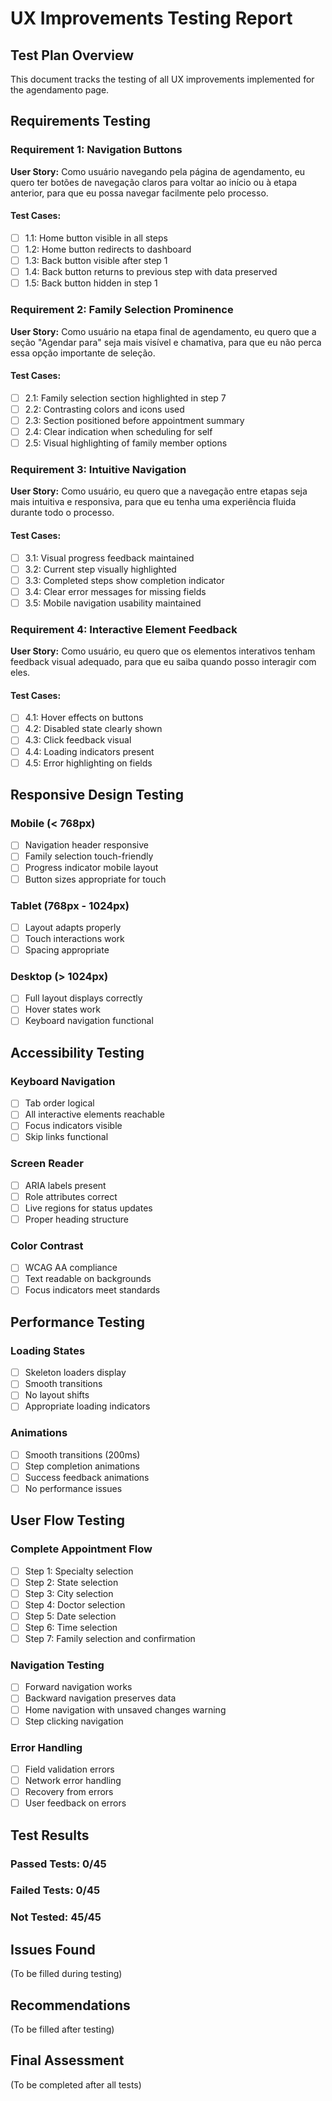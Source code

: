 # UX Improvements Testing Report

## Test Plan Overview
This document tracks the testing of all UX improvements implemented for the agendamento page.

## Requirements Testing

### Requirement 1: Navigation Buttons
**User Story:** Como usuário navegando pela página de agendamento, eu quero ter botões de navegação claros para voltar ao início ou à etapa anterior, para que eu possa navegar facilmente pelo processo.

#### Test Cases:
- [ ] 1.1: Home button visible in all steps
- [ ] 1.2: Home button redirects to dashboard
- [ ] 1.3: Back button visible after step 1
- [ ] 1.4: Back button returns to previous step with data preserved
- [ ] 1.5: Back button hidden in step 1

### Requirement 2: Family Selection Prominence
**User Story:** Como usuário na etapa final de agendamento, eu quero que a seção "Agendar para" seja mais visível e chamativa, para que eu não perca essa opção importante de seleção.

#### Test Cases:
- [ ] 2.1: Family selection section highlighted in step 7
- [ ] 2.2: Contrasting colors and icons used
- [ ] 2.3: Section positioned before appointment summary
- [ ] 2.4: Clear indication when scheduling for self
- [ ] 2.5: Visual highlighting of family member options

### Requirement 3: Intuitive Navigation
**User Story:** Como usuário, eu quero que a navegação entre etapas seja mais intuitiva e responsiva, para que eu tenha uma experiência fluida durante todo o processo.

#### Test Cases:
- [ ] 3.1: Visual progress feedback maintained
- [ ] 3.2: Current step visually highlighted
- [ ] 3.3: Completed steps show completion indicator
- [ ] 3.4: Clear error messages for missing fields
- [ ] 3.5: Mobile navigation usability maintained

### Requirement 4: Interactive Element Feedback
**User Story:** Como usuário, eu quero que os elementos interativos tenham feedback visual adequado, para que eu saiba quando posso interagir com eles.

#### Test Cases:
- [ ] 4.1: Hover effects on buttons
- [ ] 4.2: Disabled state clearly shown
- [ ] 4.3: Click feedback visual
- [ ] 4.4: Loading indicators present
- [ ] 4.5: Error highlighting on fields

## Responsive Design Testing

### Mobile (< 768px)
- [ ] Navigation header responsive
- [ ] Family selection touch-friendly
- [ ] Progress indicator mobile layout
- [ ] Button sizes appropriate for touch

### Tablet (768px - 1024px)
- [ ] Layout adapts properly
- [ ] Touch interactions work
- [ ] Spacing appropriate

### Desktop (> 1024px)
- [ ] Full layout displays correctly
- [ ] Hover states work
- [ ] Keyboard navigation functional

## Accessibility Testing

### Keyboard Navigation
- [ ] Tab order logical
- [ ] All interactive elements reachable
- [ ] Focus indicators visible
- [ ] Skip links functional

### Screen Reader
- [ ] ARIA labels present
- [ ] Role attributes correct
- [ ] Live regions for status updates
- [ ] Proper heading structure

### Color Contrast
- [ ] WCAG AA compliance
- [ ] Text readable on backgrounds
- [ ] Focus indicators meet standards

## Performance Testing

### Loading States
- [ ] Skeleton loaders display
- [ ] Smooth transitions
- [ ] No layout shifts
- [ ] Appropriate loading indicators

### Animations
- [ ] Smooth transitions (200ms)
- [ ] Step completion animations
- [ ] Success feedback animations
- [ ] No performance issues

## User Flow Testing

### Complete Appointment Flow
- [ ] Step 1: Specialty selection
- [ ] Step 2: State selection  
- [ ] Step 3: City selection
- [ ] Step 4: Doctor selection
- [ ] Step 5: Date selection
- [ ] Step 6: Time selection
- [ ] Step 7: Family selection and confirmation

### Navigation Testing
- [ ] Forward navigation works
- [ ] Backward navigation preserves data
- [ ] Home navigation with unsaved changes warning
- [ ] Step clicking navigation

### Error Handling
- [ ] Field validation errors
- [ ] Network error handling
- [ ] Recovery from errors
- [ ] User feedback on errors

## Test Results

### Passed Tests: 0/45
### Failed Tests: 0/45
### Not Tested: 45/45

## Issues Found
(To be filled during testing)

## Recommendations
(To be filled after testing)

## Final Assessment
(To be completed after all tests)